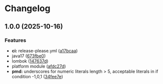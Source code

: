 # Changelog

## 1.0.0 (2025-10-16)


### Features

* **ci:** release-please.yml ([a17bcaa](https://github.com/boolivar/java-gradle-template/commit/a17bcaa801c941898d0ca68428305d9f69b39fe2))
* java17 ([673fbe0](https://github.com/boolivar/java-gradle-template/commit/673fbe05c87e34f1346e47f715e2c4768fe40635))
* lombok ([147637d](https://github.com/boolivar/java-gradle-template/commit/147637d42433c5a246ac587131acff6dc8740d50))
* platform module ([afdc27d](https://github.com/boolivar/java-gradle-template/commit/afdc27d510c066dc48491e6a41ecaae7dc738a16))
* **pmd:** underscores for numeric literals length &gt; 5, acceptable literals in if condition -1,0,1 ([34fee7e](https://github.com/boolivar/java-gradle-template/commit/34fee7e9a0e2474b2aed8ab598371c8dcebf0c0c))
